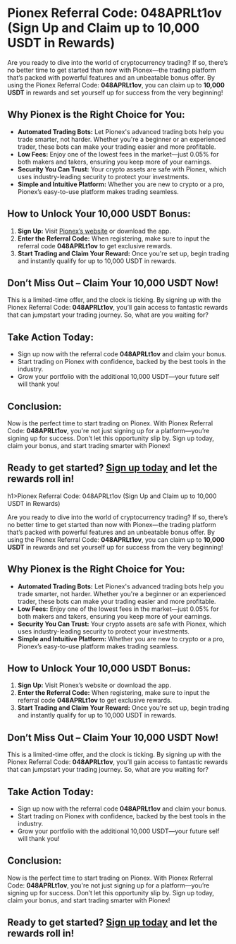 <h1>Pionex Referral Code: 048APRLt1ov (Sign Up and Claim up to 10,000 USDT in Rewards)</h1>

<p>Are you ready to dive into the world of cryptocurrency trading? If so, there’s no better time to get started than now with Pionex—the trading platform that’s packed with powerful features and an unbeatable bonus offer. By using the Pionex Referral Code: <strong>048APRLt1ov</strong>, you can claim up to <strong>10,000 USDT</strong> in rewards and set yourself up for success from the very beginning!</p>

<h2>Why Pionex is the Right Choice for You:</h2>

<ul>
  <li><strong>Automated Trading Bots:</strong> Let Pionex's advanced trading bots help you trade smarter, not harder. Whether you're a beginner or an experienced trader, these bots can make your trading easier and more profitable.</li>
  <li><strong>Low Fees:</strong> Enjoy one of the lowest fees in the market—just 0.05% for both makers and takers, ensuring you keep more of your earnings.</li>
  <li><strong>Security You Can Trust:</strong> Your crypto assets are safe with Pionex, which uses industry-leading security to protect your investments.</li>
  <li><strong>Simple and Intuitive Platform:</strong> Whether you are new to crypto or a pro, Pionex’s easy-to-use platform makes trading seamless.</li>
</ul>

<h2>How to Unlock Your 10,000 USDT Bonus:</h2>

<ol>
  <li><strong>Sign Up:</strong> Visit <a href="https://www.pionex.com/signUp?r=048APRLt1ov" target="_blank">Pionex’s website</a> or download the app.</li>
  <li><strong>Enter the Referral Code:</strong> When registering, make sure to input the referral code <strong>048APRLt1ov</strong> to get exclusive rewards.</li>
  <li><strong>Start Trading and Claim Your Reward:</strong> Once you're set up, begin trading and instantly qualify for up to 10,000 USDT in rewards.</li>
</ol>

<h2>Don’t Miss Out – Claim Your 10,000 USDT Now!</h2>
<p>This is a limited-time offer, and the clock is ticking. By signing up with the Pionex Referral Code: <strong>048APRLt1ov</strong>, you’ll gain access to fantastic rewards that can jumpstart your trading journey. So, what are you waiting for?</p>

<h2>Take Action Today:</h2>

<ul>
  <li>Sign up now with the referral code <strong>048APRLt1ov</strong> and claim your bonus.</li>
  <li>Start trading on Pionex with confidence, backed by the best tools in the industry.</li>
  <li>Grow your portfolio with the additional 10,000 USDT—your future self will thank you!</li>
</ul>

<h2>Conclusion:</h2>
<p>Now is the perfect time to start trading on Pionex. With Pionex Referral Code: <strong>048APRLt1ov</strong>, you're not just signing up for a platform—you’re signing up for success. Don’t let this opportunity slip by. Sign up today, claim your bonus, and start trading smarter with Pionex!</p>

<h2>Ready to get started? <a href="https://www.pionex.com/signUp?r=048APRLt1ov" target="_blank">Sign up today</a> and let the rewards roll in!</h2>
h1>Pionex Referral Code: 048APRLt1ov (Sign Up and Claim up to 10,000 USDT in Rewards)</h1>

<p>Are you ready to dive into the world of cryptocurrency trading? If so, there’s no better time to get started than now with Pionex—the trading platform that’s packed with powerful features and an unbeatable bonus offer. By using the Pionex Referral Code: <strong>048APRLt1ov</strong>, you can claim up to <strong>10,000 USDT</strong> in rewards and set yourself up for success from the very beginning!</p>

<h2>Why Pionex is the Right Choice for You:</h2>

<ul>
  <li><strong>Automated Trading Bots:</strong> Let Pionex's advanced trading bots help you trade smarter, not harder. Whether you're a beginner or an experienced trader, these bots can make your trading easier and more profitable.</li>
  <li><strong>Low Fees:</strong> Enjoy one of the lowest fees in the market—just 0.05% for both makers and takers, ensuring you keep more of your earnings.</li>
  <li><strong>Security You Can Trust:</strong> Your crypto assets are safe with Pionex, which uses industry-leading security to protect your investments.</li>
  <li><strong>Simple and Intuitive Platform:</strong> Whether you are new to crypto or a pro, Pionex’s easy-to-use platform makes trading seamless.</li>
</ul>

<h2>How to Unlock Your 10,000 USDT Bonus:</h2>

<ol>
  <li><strong>Sign Up:</strong> Visit Pionex’s website or download the app.</li>
  <li><strong>Enter the Referral Code:</strong> When registering, make sure to input the referral code <strong>048APRLt1ov</strong> to get exclusive rewards.</li>
  <li><strong>Start Trading and Claim Your Reward:</strong> Once you're set up, begin trading and instantly qualify for up to 10,000 USDT in rewards.</li>
</ol>

<h2>Don’t Miss Out – Claim Your 10,000 USDT Now!</h2>
<p>This is a limited-time offer, and the clock is ticking. By signing up with the Pionex Referral Code: <strong>048APRLt1ov</strong>, you’ll gain access to fantastic rewards that can jumpstart your trading journey. So, what are you waiting for?</p>

<h2>Take Action Today:</h2>

<ul>
  <li>Sign up now with the referral code <strong>048APRLt1ov</strong> and claim your bonus.</li>
  <li>Start trading on Pionex with confidence, backed by the best tools in the industry.</li>
  <li>Grow your portfolio with the additional 10,000 USDT—your future self will thank you!</li>
</ul>

<h2>Conclusion:</h2>
<p>Now is the perfect time to start trading on Pionex. With Pionex Referral Code: <strong>048APRLt1ov</strong>, you're not just signing up for a platform—you’re signing up for success. Don’t let this opportunity slip by. Sign up today, claim your bonus, and start trading smarter with Pionex!</p>

<h2>Ready to get started? <a href="https://www.pionex.com" target="_blank">Sign up today</a> and let the rewards roll in!</h2>
